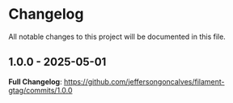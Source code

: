 # Changelog

All notable changes to this project will be documented in this file.

## 1.0.0 - 2025-05-01

**Full Changelog**: https://github.com/jeffersongoncalves/filament-gtag/commits/1.0.0
